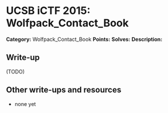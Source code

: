# UCSB iCTF 2015: Wolfpack_Contact_Book

**Category:** Wolfpack_Contact_Book
**Points:** 
**Solves:** 
**Description:**



## Write-up

(TODO)

## Other write-ups and resources

* none yet
